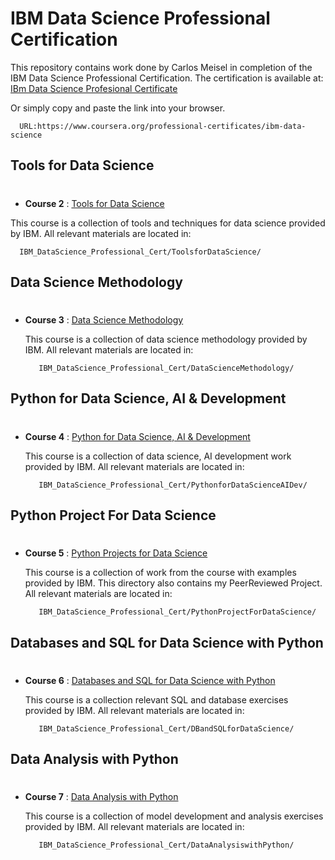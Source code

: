 # IBM Data Science Professional Certification

This repository contains work done by Carlos Meisel in completion of the IBM Data Science Professional Certification. The certification is available at:
[IBm Data Science Profesional Certificate](https://www.coursera.org/professional-certificates/ibm-data-science)

 Or simply copy and paste the link into your browser.

      URL:https://www.coursera.org/professional-certificates/ibm-data-science

 

##  Tools for Data Science
# 
* __Course 2__ : [Tools for Data Science](https://coursera.org/share/904d66f59a889068beda90493d01f6b0)

This course is a collection of tools and techniques for data science provided by IBM. All relevant materials are located in:

      IBM_DataScience_Professional_Cert/ToolsforDataScience/

## Data Science Methodology
#
* __Course 3__ : [Data Science Methodology](https://coursera.org/share/36a2b21ab6f4f126b014b3e2282ae333)

   This course is a collection of data science methodology provided by IBM. All relevant materials are located in:
   
         IBM_DataScience_Professional_Cert/DataScienceMethodology/

## Python for Data Science, AI & Development
#
* __Course 4__ : [Python for Data Science, AI & Development](https://coursera.org/share/cf432eb4514df81567a668806d5c9dc4)

   This course is a collection of data science, AI development work provided by IBM. All relevant materials are located in:
   
         IBM_DataScience_Professional_Cert/PythonforDataScienceAIDev/

## Python Project For Data Science
#
* __Course 5__ : [Python Projects for Data Science](https://www.coursera.org/learn/python-project-for-data-science?specialization=ibm-data-science)

   This course is a collection of work from the course with examples provided by IBM. This directory also contains my PeerReviewed Project. All relevant materials are located in:
   
         IBM_DataScience_Professional_Cert/PythonProjectForDataScience/

## Databases and SQL for Data Science with Python
#
* __Course 6__ : [Databases and SQL for Data Science with Python](https://coursera.org/share/911dfd11d8aa945c854d4426cc35cb37)

   This course is a collection relevant SQL and database exercises provided by IBM. All relevant materials are located in:
   
         IBM_DataScience_Professional_Cert/DBandSQLforDataScience/

## Data Analysis with Python
#
* __Course 7__ : [Data Analysis with Python](https://coursera.org/share/fcfcc2b24bdc08e43117de448729bc25)

   This course is a collection of model development and analysis exercises provided by IBM. All relevant materials are located in:
   
         IBM_DataScience_Professional_Cert/DataAnalysiswithPython/
